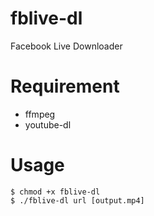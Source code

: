 # fblive-dl
Facebook Live Downloader

# Requirement
- ffmpeg
- youtube-dl

# Usage
```
$ chmod +x fblive-dl
$ ./fblive-dl url [output.mp4]
```
